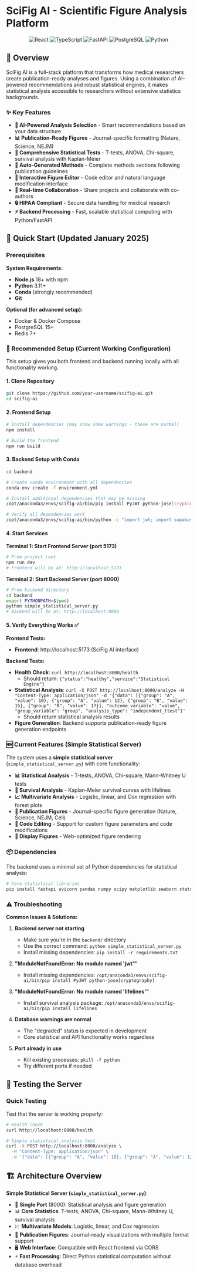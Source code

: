 # SciFig AI - Scientific Figure Analysis Platform

<div align="center">
  <img src="https://img.shields.io/badge/React-18.3.1-blue?style=for-the-badge&logo=react" alt="React" />
  <img src="https://img.shields.io/badge/TypeScript-5.5.3-blue?style=for-the-badge&logo=typescript" alt="TypeScript" />
  <img src="https://img.shields.io/badge/FastAPI-0.104.1-green?style=for-the-badge&logo=fastapi" alt="FastAPI" />
  <img src="https://img.shields.io/badge/PostgreSQL-15-blue?style=for-the-badge&logo=postgresql" alt="PostgreSQL" />
  <img src="https://img.shields.io/badge/Python-3.11-yellow?style=for-the-badge&logo=python" alt="Python" />
</div>

## 🧬 Overview

SciFig AI is a full-stack platform that transforms how medical researchers create publication-ready analyses and figures. Using a combination of AI-powered recommendations and robust statistical engines, it makes statistical analysis accessible to researchers without extensive statistics backgrounds.

### ✨ Key Features

- **🤖 AI-Powered Analysis Selection** - Smart recommendations based on your data structure  
- **📊 Publication-Ready Figures** - Journal-specific formatting (Nature, Science, NEJM)
- **🔬 Comprehensive Statistical Tests** - T-tests, ANOVA, Chi-square, survival analysis with Kaplan-Meier
- **📝 Auto-Generated Methods** - Complete methods sections following publication guidelines
- **🎨 Interactive Figure Editor** - Code editor and natural language modification interface
- **👥 Real-time Collaboration** - Share projects and collaborate with co-authors
- **🔒 HIPAA Compliant** - Secure data handling for medical research
- **⚡ Backend Processing** - Fast, scalable statistical computing with Python/FastAPI

## 🚀 Quick Start (Updated January 2025)

### Prerequisites

**System Requirements:**
- **Node.js** 18+ with npm
- **Python** 3.11+ 
- **Conda** (strongly recommended)
- **Git**

**Optional (for advanced setup):**
- Docker & Docker Compose
- PostgreSQL 15+
- Redis 7+

### 🎯 Recommended Setup (Current Working Configuration)

This setup gives you both frontend and backend running locally with all functionality working.

#### 1. Clone Repository
```bash
git clone https://github.com/your-username/scifig-ai.git
cd scifig-ai
```

#### 2. Frontend Setup
```bash
# Install dependencies (may show some warnings - these are normal)
npm install

# Build the frontend
npm run build
```

#### 3. Backend Setup with Conda
```bash
cd backend

# Create conda environment with all dependencies
conda env create -f environment.yml

# Install additional dependencies that may be missing
/opt/anaconda3/envs/scifig-ai/bin/pip install PyJWT python-jose[cryptography] supabase lifelines

# Verify all dependencies work
/opt/anaconda3/envs/scifig-ai/bin/python -c "import jwt; import supabase; import lifelines; from publication_viz_engine import PublicationVizEngine; print('✅ All dependencies working')"
```

#### 4. Start Services

**Terminal 1: Start Frontend Server (port 5173)**
```bash
# From project root
npm run dev
# Frontend will be at: http://localhost:5173
```

**Terminal 2: Start Backend Server (port 8000)**
```bash
# From backend directory
cd backend
export PYTHONPATH=$(pwd)
python simple_statistical_server.py
# Backend will be at: http://localhost:8000
```

#### 5. Verify Everything Works ✅

**Frontend Tests:**
- **Frontend**: http://localhost:5173 (SciFig AI interface)

**Backend Tests:**
- **Health Check**: `curl http://localhost:8000/health` 
  - Should return: `{"status":"healthy","service":"Statistical Engine"}`
- **Statistical Analysis**: `curl -X POST http://localhost:8000/analyze -H "Content-Type: application/json" -d '{"data": [{"group": "A", "value": 10}, {"group": "A", "value": 12}, {"group": "B", "value": 15}, {"group": "B", "value": 17}], "outcome_variable": "value", "group_variable": "group", "analysis_type": "independent_ttest"}'`
  - Should return statistical analysis results
- **Figure Generation**: Backend supports publication-ready figure generation endpoints

### 🆕 Current Features (Simple Statistical Server)

The system uses a **simple statistical server** (`simple_statistical_server.py`) with core functionality:

- **📊 Statistical Analysis** - T-tests, ANOVA, Chi-square, Mann-Whitney U tests
- **🧬 Survival Analysis** - Kaplan-Meier survival curves with lifelines
- **📈 Multivariate Analysis** - Logistic, linear, and Cox regression with forest plots
- **🎨 Publication Figures** - Journal-specific figure generation (Nature, Science, NEJM, Cell)
- **🔧 Code Editing** - Support for custom figure parameters and code modifications
- **📱 Display Figures** - Web-optimized figure rendering

### 📦 Dependencies

The backend uses a minimal set of Python dependencies for statistical analysis:

```bash
# Core statistical libraries
pip install fastapi uvicorn pandas numpy scipy matplotlib seaborn statsmodels lifelines
```

### ⚠️ Troubleshooting

**Common Issues & Solutions:**

1. **Backend server not starting**
   - Make sure you're in the `backend/` directory
   - Use the correct command: `python simple_statistical_server.py`
   - Install missing dependencies: `pip install -r requirements.txt`

2. **"ModuleNotFoundError: No module named 'jwt'"**
   - Install missing dependencies: `/opt/anaconda3/envs/scifig-ai/bin/pip install PyJWT python-jose[cryptography]`

3. **"ModuleNotFoundError: No module named 'lifelines'"**  
   - Install survival analysis package: `/opt/anaconda3/envs/scifig-ai/bin/pip install lifelines`

4. **Database warnings are normal**
   - The "degraded" status is expected in development
   - Core statistical and API functionality works regardless

5. **Port already in use**
   - Kill existing processes: `pkill -f python`
   - Try different ports if needed

## 🧪 Testing the Server

### Quick Testing

Test that the server is working properly:

```bash
# Health check
curl http://localhost:8000/health

# Simple statistical analysis test
curl -X POST http://localhost:8000/analyze \
  -H "Content-Type: application/json" \
  -d '{"data": [{"group": "A", "value": 10}, {"group": "A", "value": 12}, {"group": "B", "value": 15}, {"group": "B", "value": 17}], "outcome_variable": "value", "group_variable": "group", "analysis_type": "independent_ttest"}'
```

## 🏗️ Architecture Overview

**Simple Statistical Server (`simple_statistical_server.py`)**:
- 🎯 **Single Port** (8000): Statistical analysis and figure generation
- 📊 **Core Statistics**: T-tests, ANOVA, Chi-square, Mann-Whitney U, survival analysis
- 📈 **Multivariate Models**: Logistic, linear, and Cox regression
- 🎨 **Publication Figures**: Journal-ready visualizations with multiple format support
- 🖥️ **Web Interface**: Compatible with React frontend via CORS
- ⚡ **Fast Processing**: Direct Python statistical computation without database overhead